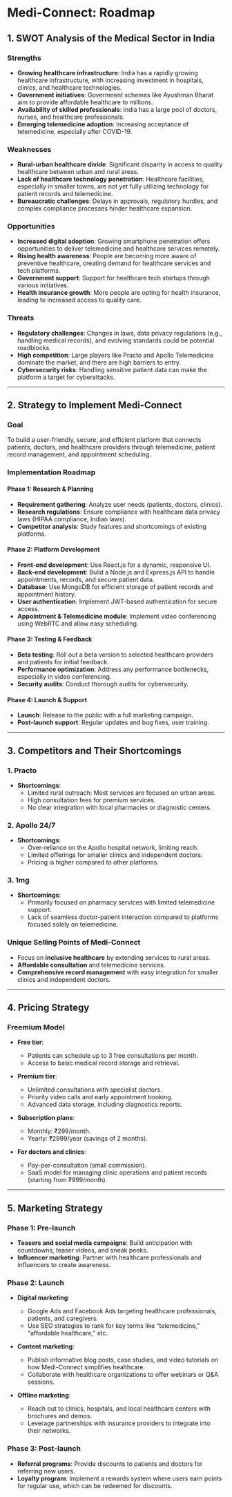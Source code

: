 
# Medi-Connect: Roadmap

## 1. **SWOT Analysis of the Medical Sector in India**

### **Strengths**
- **Growing healthcare infrastructure**: India has a rapidly growing healthcare infrastructure, with increasing investment in hospitals, clinics, and healthcare technologies.
- **Government initiatives**: Government schemes like Ayushman Bharat aim to provide affordable healthcare to millions.
- **Availability of skilled professionals**: India has a large pool of doctors, nurses, and healthcare professionals.
- **Emerging telemedicine adoption**: Increasing acceptance of telemedicine, especially after COVID-19.

### **Weaknesses**
- **Rural-urban healthcare divide**: Significant disparity in access to quality healthcare between urban and rural areas.
- **Lack of healthcare technology penetration**: Healthcare facilities, especially in smaller towns, are not yet fully utilizing technology for patient records and telemedicine.
- **Bureaucratic challenges**: Delays in approvals, regulatory hurdles, and complex compliance processes hinder healthcare expansion.

### **Opportunities**
- **Increased digital adoption**: Growing smartphone penetration offers opportunities to deliver telemedicine and healthcare services remotely.
- **Rising health awareness**: People are becoming more aware of preventive healthcare, creating demand for healthcare services and tech platforms.
- **Government support**: Support for healthcare tech startups through various initiatives.
- **Health insurance growth**: More people are opting for health insurance, leading to increased access to quality care.

### **Threats**
- **Regulatory challenges**: Changes in laws, data privacy regulations (e.g., handling medical records), and evolving standards could be potential roadblocks.
- **High competition**: Large players like Practo and Apollo Telemedicine dominate the market, and there are high barriers to entry.
- **Cybersecurity risks**: Handling sensitive patient data can make the platform a target for cyberattacks.

---

## 2. **Strategy to Implement Medi-Connect**

### **Goal**
To build a user-friendly, secure, and efficient platform that connects patients, doctors, and healthcare providers through telemedicine, patient record management, and appointment scheduling.

### **Implementation Roadmap**
#### **Phase 1: Research & Planning**
- **Requirement gathering**: Analyze user needs (patients, doctors, clinics).
- **Research regulations**: Ensure compliance with healthcare data privacy laws (HIPAA compliance, Indian laws).
- **Competitor analysis**: Study features and shortcomings of existing platforms.

#### **Phase 2: Platform Development**
- **Front-end development**: Use React.js for a dynamic, responsive UI.
- **Back-end development**: Build a Node.js and Express.js API to handle appointments, records, and secure patient data.
- **Database**: Use MongoDB for efficient storage of patient records and appointment history.
- **User authentication**: Implement JWT-based authentication for secure access.
- **Appointment & Telemedicine module**: Implement video conferencing using WebRTC and allow easy scheduling.

#### **Phase 3: Testing & Feedback**
- **Beta testing**: Roll out a beta version to selected healthcare providers and patients for initial feedback.
- **Performance optimization**: Address any performance bottlenecks, especially in video conferencing.
- **Security audits**: Conduct thorough audits for cybersecurity.

#### **Phase 4: Launch & Support**
- **Launch**: Release to the public with a full marketing campaign.
- **Post-launch support**: Regular updates and bug fixes, user training.

---

## 3. **Competitors and Their Shortcomings**

### 1. **Practo**
   - **Shortcomings**:
     - Limited rural outreach: Most services are focused on urban areas.
     - High consultation fees for premium services.
     - No clear integration with local pharmacies or diagnostic centers.

### 2. **Apollo 24/7**
   - **Shortcomings**:
     - Over-reliance on the Apollo hospital network, limiting reach.
     - Limited offerings for smaller clinics and independent doctors.
     - Pricing is higher compared to other platforms.

### 3. **1mg**
   - **Shortcomings**:
     - Primarily focused on pharmacy services with limited telemedicine support.
     - Lack of seamless doctor-patient interaction compared to platforms focused solely on telemedicine.

### **Unique Selling Points of Medi-Connect**
- Focus on **inclusive healthcare** by extending services to rural areas.
- **Affordable consultation** and telemedicine services.
- **Comprehensive record management** with easy integration for smaller clinics and independent doctors.
  
---

## 4. **Pricing Strategy**

### **Freemium Model**
- **Free tier**: 
  - Patients can schedule up to 3 free consultations per month.
  - Access to basic medical record storage and retrieval.
  
- **Premium tier**: 
  - Unlimited consultations with specialist doctors.
  - Priority video calls and early appointment booking.
  - Advanced data storage, including diagnostics reports.
  
- **Subscription plans**:
  - Monthly: ₹299/month.
  - Yearly: ₹2999/year (savings of 2 months).
  
- **For doctors and clinics**:
  - Pay-per-consultation (small commission).
  - SaaS model for managing clinic operations and patient records (starting from ₹999/month).

---

## 5. **Marketing Strategy**

### **Phase 1: Pre-launch**
- **Teasers and social media campaigns**: Build anticipation with countdowns, teaser videos, and sneak peeks.
- **Influencer marketing**: Partner with healthcare professionals and influencers to create awareness.
  
### **Phase 2: Launch**
- **Digital marketing**:
  - Google Ads and Facebook Ads targeting healthcare professionals, patients, and caregivers.
  - Use SEO strategies to rank for key terms like “telemedicine,” “affordable healthcare,” etc.
  
- **Content marketing**:
  - Publish informative blog posts, case studies, and video tutorials on how Medi-Connect simplifies healthcare.
  - Collaborate with healthcare organizations to offer webinars or Q&A sessions.

- **Offline marketing**:
  - Reach out to clinics, hospitals, and local healthcare centers with brochures and demos.
  - Leverage partnerships with insurance providers to integrate into their networks.

### **Phase 3: Post-launch**
- **Referral programs**: Provide discounts to patients and doctors for referring new users.
- **Loyalty program**: Implement a rewards system where users earn points for regular use, which can be redeemed for discounts.




